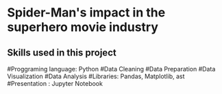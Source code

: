 # Spider-Man's impact in the superhero movie industry 

## Skills used in this project
#Proggraming language: Python
#Data Cleaning
#Data Preparation
#Data Visualization
#Data Analysis
#Libraries: Pandas, Matplotlib, ast
#Presentation : Jupyter Notebook
